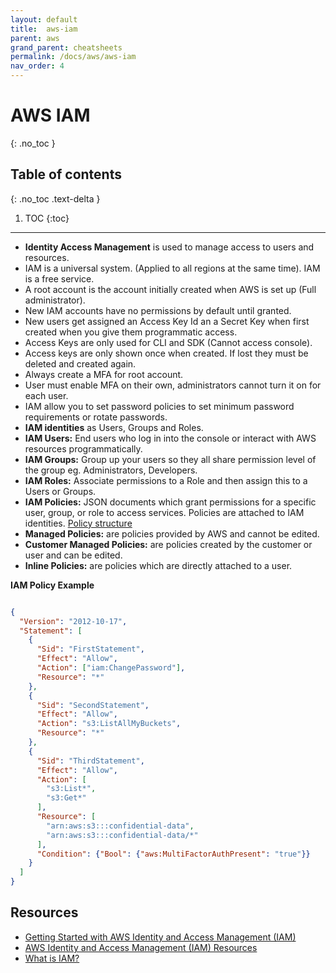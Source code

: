 ```yaml
---
layout: default
title:  aws-iam
parent: aws
grand_parent: cheatsheets
permalink: /docs/aws/aws-iam
nav_order: 4
---
```

# AWS IAM
{: .no_toc }

## Table of contents
{: .no_toc .text-delta }

1. TOC
{:toc}

---

- **Identity Access Management** is used to manage access to users and resources.
- IAM is a universal system. (Applied to all regions at the same time). IAM is a free service.
- A root account is the account initially created when AWS is set up (Full administrator).
- New IAM accounts have no permissions by default until granted.
- New users get assigned an Access Key Id an a Secret Key when first created when you give them programmatic access.
- Access Keys are only used for CLI and SDK (Cannot access console).
- Access keys are only shown once when created. If lost they must be deleted and created again.
- Always create a MFA for root account.
- User must enable MFA on their own, administrators cannot turn it on for each user.
- IAM allow you to set password policies to set minimum password requirements or rotate passwords.
- **IAM identities** as Users, Groups and Roles.
- **IAM Users:** End users who log in into the console or interact with AWS resources programmatically.
- **IAM Groups:** Group up your users so they all share permission level of the group eg. Administrators, Developers.
- **IAM Roles:** Associate permissions to a Role and then assign this to a Users or Groups.
- **IAM Policies:** JSON documents which grant permissions for a specific user, group, or role to access services. 
Policies are attached to IAM identities. [Policy structure](https://docs.aws.amazon.com/AWSEC2/latest/UserGuide/iam-policy-structure.html)
- **Managed Policies:** are policies provided by AWS and cannot be edited.
- **Customer Managed Policies:** are policies created by the customer or user and can be edited.
- **Inline Policies:** are policies which are directly attached to a user. 

**IAM Policy Example**
```json

{
  "Version": "2012-10-17",
  "Statement": [
    {
      "Sid": "FirstStatement",
      "Effect": "Allow",
      "Action": ["iam:ChangePassword"],
      "Resource": "*"
    },
    {
      "Sid": "SecondStatement",
      "Effect": "Allow",
      "Action": "s3:ListAllMyBuckets",
      "Resource": "*"
    },
    {
      "Sid": "ThirdStatement",
      "Effect": "Allow",
      "Action": [
        "s3:List*",
        "s3:Get*"
      ],
      "Resource": [
        "arn:aws:s3:::confidential-data",
        "arn:aws:s3:::confidential-data/*"
      ],
      "Condition": {"Bool": {"aws:MultiFactorAuthPresent": "true"}}
    }
  ]
}
```

## Resources
- [Getting Started with AWS Identity and Access Management (IAM)](https://aws.amazon.com/iam/getting-started/?nc=sn&loc=3)
- [AWS Identity and Access Management (IAM) Resources](https://aws.amazon.com/iam/resources/?nc=sn&loc=4&iam-blogs.sort-by=item.additionalFields.createdDate&iam-blogs.sort-order=desc)
- [What is IAM?](https://docs.aws.amazon.com/IAM/latest/UserGuide/introduction.html)
